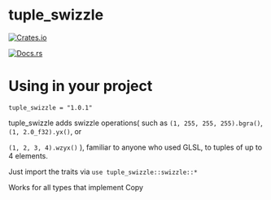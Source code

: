 # tuple_swizzle

[![Crates.io](https://crates.io/crates.io/tuple_swizzle)](https://crates.io/crates/tuple_swizzle)

[![Docs.rs](https://docs.rs/tuple_swizzle)](https://docs.rs/tuple_swizzle)

# Using in your project

~~~
tuple_swizzle = "1.0.1"
~~~

tuple_swizzle adds swizzle operations( such as `(1, 255, 255, 255).bgra()`, `(1, 2.0_f32).yx()`,  or 

`(1, 2, 3, 4).wzyx()` ), familiar to anyone who used GLSL, to tuples of up to 4 elements.

Just import the traits via `use tuple_swizzle::swizzle::*` 

Works for all types that implement Copy

